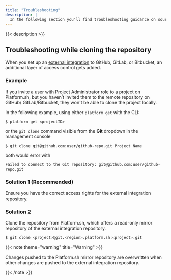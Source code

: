 ```yaml
---
title: "Troubleshooting"
description: |
  In the following section you'll find troubleshooting guidance on source integration.
---
```


{{< description >}}

## Troubleshooting while cloning the repository

When you set up an [external integration](https://docs.platform.sh/integrations/source.html) to GitHub, GitLab, or Bitbucket, an additional layer of access control gets added.

### Example

If you invite a user with Project Administrator role to a project on Platform.sh, but you haven’t invited them to the remote repository on GitHub/ GitLab/Bitbucket, they won't be able to clone the project locally.

In the following example, using either `platform get` with the CLI:
```
$ platform get <projectID>
```
or the `git clone` command visible from the **Git** dropdown in the management console

```
$ git clone git@github.com:user/github-repo.git Project Name
```

both would error with

```
Failed to connect to the Git repository: git@github.com:user/github-repo.git
```

### Solution 1 (Recommended)

Ensure you have the correct access rights for the external integration repository.

### Solution 2

Clone the repository from Platform.sh, which offers a read-only mirror repository of the external integration repository.

```bash
$ git clone <project>@git.<region>.platform.sh:<project>.git
```

{{< note theme="warning" title="Warning" >}}

Changes pushed to the Platform.sh mirror repository are overwritten when other changes are pushed to the external integration repository.

{{< /note >}}
